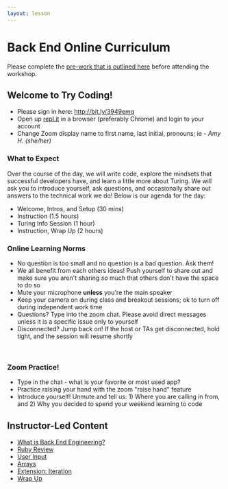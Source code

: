 ```yaml
---
layout: lesson
---
```


# Back End Online Curriculum

Please complete the [pre-work that is outlined here](./pre-work) before attending the workshop.

## Welcome to Try Coding!

- Please sign in here: <a target="blank" href="http://bit.ly/3949emq">http://bit.ly/3949emq</a>
- Open up <a target="blank" href="https://repl.it/~">repl.it</a> in a browser (preferably Chrome) and login to your account
- Change Zoom display name to first name, last initial, pronouns; ie - _Amy H. (she/her)_

### What to Expect

Over the course of the day, we will write code, explore the mindsets that successful developers have, and learn a little more about Turing.  We will ask you to introduce yourself, ask questions, and occasionally share out answers to the technical work we do! Below is our agenda for the day:

- Welcome, Intros, and Setup (30 mins)
- Instruction (1.5 hours)
- Turing Info Session (1 hour)
- Instruction, Wrap Up (2 hours)

### Online Learning Norms

- No question is too small and no question is a bad question. Ask them!
- We all benefit from each others ideas! Push yourself to share out and make sure you aren't sharing _so_ much that others don't have the space to do so
- Mute your microphone **unless** you're the main speaker
- Keep your camera on during class and breakout sessions; ok to turn off during independent work time
- Questions? Type into the zoom chat. Please avoid direct messages unless it is a specific issue only to yourself
- Disconnected? Jump back on! If the host or TAs get disconnected, hold tight, and the session will resume shortly
<br>

### Zoom Practice!

- Type in the chat - what is your favorite or most used app?
- Practice raising your hand with the zoom "raise hand" feature
- Introduce yourself! Unmute and tell us: 1) Where you are calling in from, and 2) Why you decided to spend your weekend learning to code

## Instructor-Led Content

- [What is Back End Engineering?](./what-is-bee)
- [Ruby Review](./ruby-review)
- [User Input](./user-input)
- [Arrays](./arrays)
- [Extension: Iteration](./iteration)
- [Wrap Up](./wrap-up)
